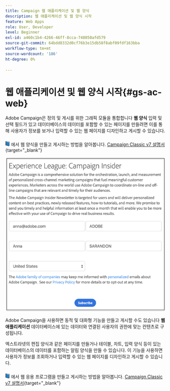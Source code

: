 ```yaml
---
title: Campaign 웹 애플리케이션 및 웹 양식
description: 웹 애플리케이션 및 웹 양식 시작
feature: Web Apps
role: User, Developer
level: Beginner
exl-id: a460c1b4-4266-46ff-8cca-748050afd579
source-git-commit: 64bdd8332d0cf76b3e15db58f8abf09fdf163bba
workflow-type: tm+mt
source-wordcount: '186'
ht-degree: 0%

---
```


# 웹 애플리케이션 및 웹 양식 시작{#gs-ac-web}

Adobe Campaign은 정의 및 게시를 위한 그래픽 모듈을 통합합니다 **웹 양식** 입력 및 선택 필드가 있고 데이터베이스의 데이터를 포함할 수 있는 페이지를 만들려면 이를 통해 사용자가 정보를 보거나 입력할 수 있는 웹 페이지를 디자인하고 게시할 수 있습니다.

![](../assets/do-not-localize/book.png) 에서 웹 양식을 만들고 게시하는 방법을 알아봅니다. [Campaign Classic v7 설명서](https://experienceleague.adobe.com/docs/campaign-classic/using/designing-content/web-forms/about-web-forms.html?lang=en#designing-content){target="_blank"}

![](assets/sample.png)

Adobe Campaign을 사용하면 동적 및 대화형 기능을 만들고 게시할 수도 있습니다 **웹 애플리케이션** 데이터베이스에 있는 데이터와 연결된 사용자의 권한에 맞는 컨텐츠로 구성됩니다.

엑스트라넷의 편집 양식과 같은 페이지를 만들거나 테이블, 차트, 입력 양식 등이 있는 데이터베이스의 데이터를 포함하는 알림 양식을 만들 수 있습니다. 이 기능을 사용하면 사용자가 정보를 조회하거나 입력할 수 있는 웹 페이지를 디자인하고 게시할 수 있습니다.

![](../assets/do-not-localize/book.png) 에서 웹 응용 프로그램을 만들고 게시하는 방법을 알아봅니다. [Campaign Classic v7 설명서](https://experienceleague.adobe.com/docs/campaign-classic/using/designing-content/web-applications/about-web-applications.html?lang=en#designing-content){target="_blank"}
